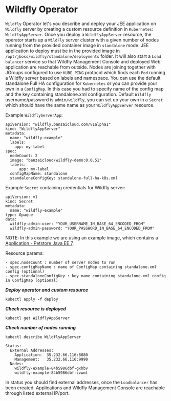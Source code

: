 # Wildfly Operator

`Wildfly` Operator let's you describe and deploy your JEE application on `Wildfly` server by creating a custom resource definition 
in `Kubernetes`: `WildflyAppServer`.
Once you deploy a `WildflyAppServer` resource, the operator starts up a `WildFly` server cluster with a given number of nodes running from the provided container image in `standalone` mode.
JEE application to deploy must be in the provided image in `/opt/jboss/wildfly/standalone/deployments` folder. It will also start a `Load balancer` service so that Wildfly Management Console and deployed Web application are reachable from outside.
Nodes are joining together with JGroups configured to use `KUBE_PING` protocol which finds each `Pod` running a Wildfly server based on labels and namespace.
You can use the default standalone Full HA configuration for `Kubernetes` or you can provide your own in a `ConfigMap`. In this case you had to specify name of the config map and the key containing standalone.xml configuration.
Default `Wildfly` username/password is `admin/wildfly`, you can set up your own in a `Secret` which should have the same name 
as your `WildflyAppServer` resource. 

Example `WildflyServerApp`:

```
apiVersion: "wildfly.banzaicloud.com/v1alpha1"
kind: "WildflyAppServer"
metadata:
  name: "wildfly-example"
  labels:
    app: my-label
spec:
  nodeCount: 2
  image: "banzaicloud/wildfly-demo:0.0.51"
  labels:
      app: my-label
  configMapName: standalone
  standaloneConfigKey: standalone-full-ha-k8s.xml
```

Example `Secret` containing credentials for Wildfly server:

```
apiVersion: v1
kind: Secret
metadata:
  name: "wildfly-example"
type: Opaque
data:
  wildfly-admin-user: "YOUR_USERNAME_IN_BASE_64_ENCODED_FROM"
  wildfly-admin-password: "YOUR_PASSWORD_IN_BASE_64_ENCODED_FROM"
```

NOTE: In this example we are using an example image, which contains a [Application - Petstore Java EE 7](https://github.com/banzaicloud/agoncal-application-petstore-ee7/tree/master-k8s).

Resource params:

    - spec.nodeCount : number of server nodes to run
    - spec.configMapName : name of ConfigMap containing standalone.xml config (optional) 
    - spec.standaloneConfigKey : key name containing standalone.xml config in ConfigMap (optional) 

***Deploy operator and custom resource***

```
kubectl apply -f deploy
```

***Check resource is deployed***

```
kubectl get WildflyAppServer
```


***Check number of nodes running***

```
kubectl describe WildflyAppServer
```

```
Status:
  External Addresses:
    Application:  35.232.66.116:8080
    Management:   35.232.66.116:9990
  Nodes:
    wildfly-example-84b5986dbf-gxhbv
    wildfly-example-84b5986dbf-zvwml
```

In status you should find external addresses, once the `Loadbalancer` has been created.
Applications and Wildfly Management Console are reachable through listed external IP/port.








